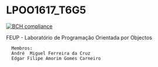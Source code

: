 # LPOO1617_T6G5

[![BCH compliance](https://bettercodehub.com/edge/badge/EdgarACarneiro/LPOO1617_T6G5?token=874e42d5cb83a1b90f5fd1aa166077fc6e98f4ab)](https://bettercodehub.com/)



FEUP - Laboratório de Programação Orientada por Objectos

      Membros:
      André  Miguel Ferreira da Cruz
      Edgar Filipe Amorim Gomes Carneiro
